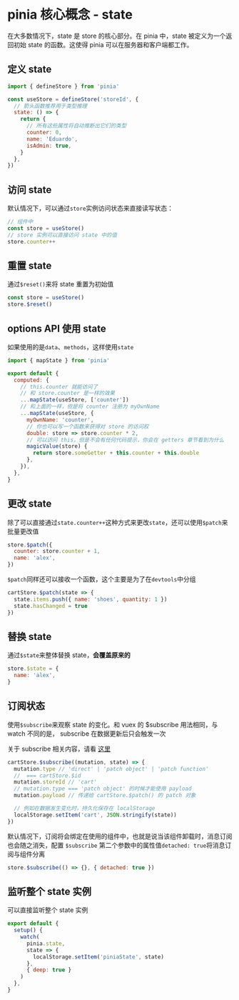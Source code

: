# pinia 核心概念 - state

在大多数情况下，state 是 store 的核心部分。在 pinia 中，state 被定义为一个返回初始 state 的函数。这使得 pinia 可以在服务器和客户端都工作。

## 定义 state

```js
import { defineStore } from 'pinia'

const useStore = defineStore('storeId', {
  // 箭头函数推荐用于类型推理
  state: () => {
    return {
      // 所有这些属性将自动推断出它们的类型
      counter: 0,
      name: 'Eduardo',
      isAdmin: true,
    }
  },
})
```

## 访问 state

默认情况下，可以通过`store`实例访问状态来直接读写状态：

```js
// 组件中
const store = useStore()
// store 实例可以直接访问 state 中的值
store.counter++
```

## 重置 state

通过`$reset()`来将 state 重置为初始值

```js
const store = useStore()
store.$reset()
```

## options API 使用 state

如果使用的是`data`、`methods`，这样使用`state`

```js
import { mapState } from 'pinia'

export default {
  computed: {
    // this.counter 就能访问了
    // 和 store.counter 是一样的效果
    ...mapState(useStore, ['counter'])
    // 和上面的一样，但是将 counter 注册为 myOwnName
    ...mapState(useStore, {
      myOwnName: 'counter',
      // 你也可以写一个函数来获得对 store 的访问权
      double: store => store.counter * 2,
      // 可以访问 this，但是不会有任何代码提示，你会在 getters 章节看到为什么
      magicValue(store) {
        return store.someGetter + this.counter + this.double
      },
    }),
  },
}
```

## 更改 state

除了可以直接通过`state.counter++`这种方式来更改`state`，还可以使用`$patch`来批量更改值

```js
store.$patch({
  counter: store.counter + 1,
  name: 'alex',
})
```

`$patch`同样还可以接收一个函数，这个主要是为了在`devtools`中分组

```js
cartStore.$patch(state => {
  state.items.push({ name: 'shoes', quantity: 1 })
  state.hasChanged = true
})
```

## 替换 state

通过`$state`来整体替换 state，**会覆盖原来的**

```js
store.$state = {
  name: 'alex',
}
```

## 订阅状态

使用`$subscribe`来观察 state 的变化。和 vuex 的 \$subscribe 用法相同，与 watch 不同的是， subscribe 在数据更新后只会触发一次

关于 subscribe 相关内容，请看 [这里](https://vuex.vuejs.org/zh/api/#subscribe)

```js
cartStore.$subscribe((mutation, state) => {
  mutation.type // 'direct' | 'patch object' | 'patch function'
  //  === cartStore.$id
  mutation.storeId // 'cart'
  // mutation.type === 'patch object' 的时候才能使用 payload
  mutation.payload // 传递给 cartStore.$patch() 的 patch 对象

  // 例如在数据发生变化时，持久化保存在 localStorage
  localStorage.setItem('cart', JSON.stringify(state))
})
```

默认情况下，订阅将会绑定在使用的组件中，也就是说当该组件卸载时，消息订阅也会随之消失，配置 `$subscribe` 第二个参数中的属性值`detached: true`将消息订阅与组件分离

```js
store.$subscribe(() => {}, { detached: true })
```

## 监听整个 state 实例

可以直接监听整个 state 实例

```js
export default {
  setup() {
    watch(
      pinia.state,
      state => {
        localStorage.setItem('piniaState', state)
      },
      { deep: true }
    )
  },
}
```
